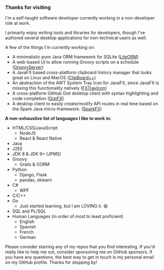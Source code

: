 ### Thanks for visiting

I'm a self-taught software developer currently working in a
non-developer role at work. 


I primarily enjoy writing tools and libraries for developers, though I've authored several desktop applications for
non-technical users as well.

A few of the things I'm currently working on:

- A minimalistic pure Java ORM framework for SQLite ([LiteORM](https://github.com/dustinkredmond/LiteORM#readme))
- A web-based UI to allow running Groovy scripts on a schedule ([GroovyServer](https://github.com/dustinkredmond/GroovyServer#readme))
- A JavaFX based cross-platform clipboard history manager that looks great on Linux and MacOS ([ClipBoard++](https://github.com/dustinkredmond/ClipBoardPlusPlus#readme))
- An abstraction of the AWT System Tray Icon for JavaFX, since JavaFX is missing this functionality natively ([FXTrayIcon](https://github.com/dustinkredmond/FXTrayIcon#readme))
- A cross-platform GitHub Gist desktop client with syntax highlighting and code completion ([GistFX](https://github.com/dustinkredmond/GistFX#readme))
- A desktop client to easily create/modify API routes in real time based on the Spark Java micro-framework. ([SparkFX](https://github.com/dustinkredmond/sparkfx#readme))

**A non-exhaustive list of languages I like to work in:**

- HTML/CSS/JavaScript
  - NodeJS
  - React & React Native
- Java
 - J2EE
 - JDK 8 & JDK 9+ (JPMS)
- Groovy
  - Grails & GORM
- Python
  - Django, Flask
  - pandas, sklearn
- C#
  - WPF
- C/C++
- Go
  - Just started learning, but I am LOVING it. :smile:
- SQL and PL/SQL
- Human Languages (in order of most to least proficient)
  - English
  - Spanish
  - French
  - German
    

Please consider starring any of my repos that you find interesting. If you'd really like to help me out,
consider sponsoring me on GitHub sponsors. If you have any questions, the best way to 
get in touch is my personal email on my GitHub profile. Thanks for stopping by!
